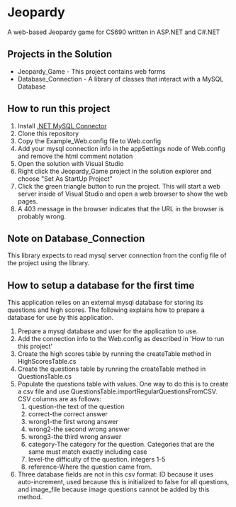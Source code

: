 # Jeopardy

A web-based Jeopardy game for CS690 written in ASP.NET and C#.NET

## Projects in the Solution
- Jeopardy_Game - This project contains web forms 
- Database_Connection - A library of classes that interact with a MySQL Database
 
## How to run this project
1. Install [.NET MySQL Connector](https://dev.mysql.com/downloads/connector/net/)
1. Clone this repository
1. Copy the Example_Web.config file to Web.config
1. Add your mysql connection info in the appSettings node of Web.config and remove the html comment notation
1. Open the solution with Visual Studio
1. Right click the Jeopardy_Game project in the solution explorer and choose "Set As StartUp Project"
1. Click the green triangle button to run the project. This will start a web server inside of Visual Studio and open a web browser to show the web pages.
1. A 403 message in the browser indicates that the URL in the browser is probably wrong.

## Note on Database_Connection
This library expects to read mysql server connection from the config file of the project using the library.

## How to setup a database for the first time
This application relies on an external mysql database for storing its questions and high scores. The following explains how to prepare a database for use by this application.
1. Prepare a mysql database and user for the application to use.
1. Add the connection info to the Web.config as described in 'How to run this project'
1. Create the high scores table by running the createTable method in HighScoresTable.cs
1. Create the questions table by running the createTable method in QuestionsTable.cs
1. Populate the questions table with values. One way to do this is to create a csv file and use QuestionsTable.importRegularQuestionsFromCSV. CSV columns are as follows:
	1. question-the text of the question
	1. correct-the correct answer
	1. wrong1-the first wrong answer
	1. wrong2-the second wrong answer
	1. wrong3-the third wrong answer
	1. category-The category for the question. Categories that are the same must match exactly including case
	1. level-the difficulty of the question. integers 1-5
	1. reference-Where the question came from.
1. Three database fields are not in this csv format: ID because it uses auto-increment, used because this is initialized to false for all questions, and image_file because image questions cannot be added by this method.

